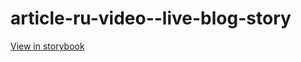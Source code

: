 # article-ru-video--live-blog-story

[View in storybook](https://raw.githack.com/Independent-Digital-News-and-Media-Ltd/indy-pwamp-sb/PR-1634-sb/index.html?path=/story/article-ru-video--live-blog-story)